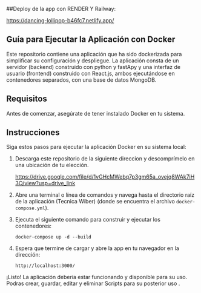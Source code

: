 ##Deploy de la app con RENDER Y Railway:

https://dancing-lollipop-b46fc7.netlify.app/

## Guía para Ejecutar la Aplicación con Docker
Este repositorio contiene una aplicación que ha sido dockerizada para simplificar su configuración y despliegue. La aplicación consta de un servidor (backend) construido con python y fastApy y una interfaz de usuario (frontend) construido con React.js, ambos ejecutándose en contenedores separados, con una base de datos MongoDB.

## Requisitos
Antes de comenzar, asegúrate de tener instalado Docker en tu sistema.

## Instrucciones
Siga estos pasos para ejecutar la aplicación Docker en su sistema local:

1. Descarga este repositorio de la siguiente direccion y descomprímelo en una ubicación de tu elección.

   https://drive.google.com/file/d/1vGHcMWebq7p3gm65a_ovejq8WAk7iH3O/view?usp=drive_link
   
3. Abre una terminal o línea de comandos y navega hasta el directorio raíz de la aplicación (Tecnica Wiber)
 (donde se encuentra el archivo `docker-compose.yml`).
4. Ejecuta el siguiente comando para construir y ejecutar los contenedores:

       docker-compose up -d --build

5. Espera que termine de cargar y abre la app en tu navegador en la dirección:

       http://localhost:3000/

¡Listo! La aplicación debería estar funcionando y disponible para su uso.
Podras crear, guardar, editar y  eliminar Scripts para su posterior uso .
